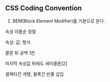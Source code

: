 ## CSS Coding Convention

1.  BEM(Block Element Modifier)를 기본으로 한다.

속성 이름순 정렬

속성: 값; 형식

콜론 뒤 공백 1칸

마지막 속성값 뒤에도 세미콜론[2]

셀렉터간 개행, 블록간 빈줄 삽입
